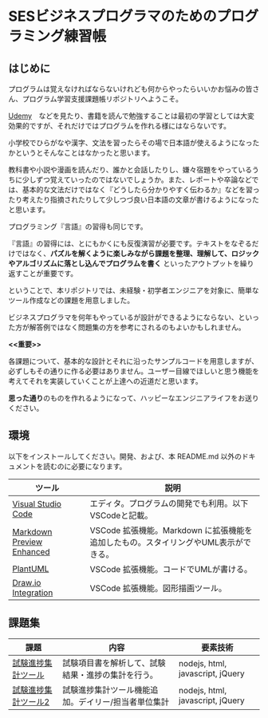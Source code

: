 # SESビジネスプログラマのためのプログラミング練習帳

## はじめに

プログラムは覚えなければならないけれども何からやったらいいかお悩みの皆さん、プログラム学習支援課題帳リポジトリへようこそ。

[Udemy](https://www.udemy.com/ja/courses/it-and-software/)　などを見たり、書籍を読んで勉強することは最初の学習としては大変効果的ですが、それだけではプログラムを作れる様にはならないです。

小学校でひらがなや漢字、文法を習ったらその場で日本語が使えるようになったかというとそんなことはなかったと思います。

教科書や小説や漫画を読んだり、誰かと会話したりし、嫌々宿題をやっているうちに少しずつ覚えていったのではないでしょうか。また、レポートや卒論などでは、基本的な文法だけではなく『どうしたら分かりやすく伝わるか』などを習ったり考えたり指摘されたりして少しつづ良い日本語の文章が書けるようになったと思います。

プログラミング『言語』の習得も同じです。

『言語』の習得には、とにもかくにも反復演習が必要です。テキストをなぞるだけではなく、**パズルを解くように楽しみながら課題を整理、理解して、ロジックやアルゴリズムに落とし込んでプログラムを書く** といったアウトプットを繰り返すことが重要です。

ということで、本リポジトリでは、未経験・初学者エンジニアを対象に、簡単なツール作成などの課題を用意しました。

ビジネスプログラマを何年もやっているが設計ができるようにならない、といった方が解答例ではなく問題集の方を参考にされるのもよいかもしれません。


**<<重要>>**

各課題について、基本的な設計とそれに沿ったサンプルコードを用意しますが、必ずしもその通りに作る必要はありません。ユーザー目線でほしいと思う機能を考えてそれを実装していくことが上達への近道だと思います。

**思った通り**のものを作れるようになって、ハッピーなエンジニアライフをお送りください。


## 環境

以下をインストールしてください。開発、および、本 README.md 以外のドキュメントを読むのに必要になります。

|ツール   |説明   |
|---|---|
|[Visual Studio Code](https://code.visualstudio.com/download)   |エディタ。プログラムの開発でも利用。以下VSCodeと記載。|
|[Markdown Preview Enhanced](https://marketplace.visualstudio.com/items?itemName=shd101wyy.markdown-preview-enhanced)|VSCode 拡張機能。Markdown に拡張機能を追加したもの。スタイリングやUML表示ができる。 |
|[PlantUML](https://marketplace.visualstudio.com/items?itemName=jebbs.plantuml) |VSCode 拡張機能。コードでUMLが書ける。 |
|[Draw.io Integration](https://marketplace.visualstudio.com/items?itemName=hediet.vscode-drawio)| VSCode 拡張機能。図形描画ツール。 |


## 課題集

|課題|内容|要素技術|
|---|---|---|
|[試験進捗集計ツール](./01_%E8%A9%A6%E9%A8%93%E7%B5%90%E6%9E%9C%E9%9B%86%E8%A8%88%E3%83%84%E3%83%BC%E3%83%AB/)   |試験項目書を解析して、試験結果・進捗の集計を行う。|nodejs, html, javascript, jQuery
|[試験進捗集計ツール2](./02_%E8%A9%A6%E9%A8%93%E7%B5%90%E6%9E%9C%E9%9B%86%E8%A8%88%E3%83%84%E3%83%BC%E3%83%AB2/)   |試験進捗集計ツール機能追加。デイリー/担当者単位集計|nodejs, html, javascript, jQuery
